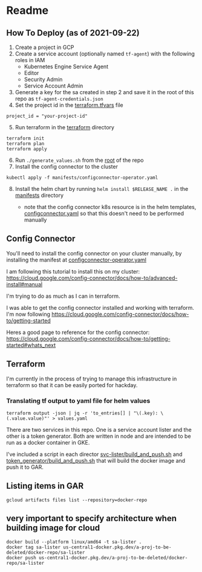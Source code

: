 # Readme

## How To Deploy (as of 2021-09-22)

1. Create a project in GCP
2. Create a service account (optionally named `tf-agent`) with the following roles in IAM
   - Kubernetes Engine Service Agent
   - Editor
   - Security Admin
   - Service Account Admin
3. Generate a key for the sa created in step 2 and save it in the root of this repo as `tf-agent-credentials.json`
4. Set the project id in the [terraform.tfvars](./terraform/terraform.tfvars) file

```
project_id = "your-project-id"
```

5. Run terraform in the [terraform](./terraform/) directory

```
terraform init
terraform plan
terraform apply
```

6. Run `./generate_values.sh` from the [root](.) of the repo
7. Install the config connector to the cluster

```
kubectl apply -f manifests/configconnector-operator.yaml
```

8. Install the helm chart by running `helm install $RELEASE_NAME .` in the [manifests](./manifests/) directory

   - note that the config connector k8s resource is in the helm templates, [configconnector.yaml](./manifests/templates/configconnector.yaml) so that this doesn't need to be performed manually

## Config Connector

You'll need to install the config connector on your cluster manually, by installing the manifest at [configconnector-operator.yaml](./manifests/configconnector-operator.yaml)

I am following this tutorial to install this on my cluster: https://cloud.google.com/config-connector/docs/how-to/advanced-install#manual

I'm trying to do as much as I can in terraform.

I was able to get the config connector installed and working with terraform. I'm now following https://cloud.google.com/config-connector/docs/how-to/getting-started

Heres a good page to reference for the config connector: https://cloud.google.com/config-connector/docs/how-to/getting-started#whats_next

## Terraform

I'm currently in the process of trying to manage this infrastructure in terraform so that it can be easily ported for hackday.

### Translating tf output to yaml file for helm values

```
terraform output -json | jq -r 'to_entries[] | "\(.key): \(.value.value)"' > values.yaml
```

There are two services in this repo. One is a service account lister and the other is a token generator. Both are written in node and are intended to be run as a docker container in GKE.

I've included a script in each director [svc-lister/build_and_push.sh](./svc-lister/build_and_push.sh) and [token_generator/build_and_push.sh](./token_generator/build_and_push.sh) that will build the docker image and push it to GAR.

## Listing items in GAR

```
gcloud artifacts files list --repository=docker-repo
```

## very important to specify architecture when building image for cloud

```
docker build --platform linux/amd64 -t sa-lister .
docker tag sa-lister us-central1-docker.pkg.dev/a-proj-to-be-deleted/docker-repo/sa-lister
docker push us-central1-docker.pkg.dev/a-proj-to-be-deleted/docker-repo/sa-lister
```
